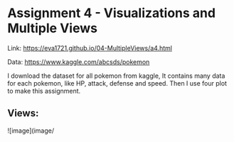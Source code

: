 Assignment 4 - Visualizations and Multiple Views
===

Link: https://eva1721.github.io/04-MultipleViews/a4.html

Data: https://www.kaggle.com/abcsds/pokemon

I download the dataset for all pokemon from kaggle, It contains many data for each pokemon, like HP, attack, defense and speed. Then I use four plot to make this assignment.

Views:
---
![image](image/
